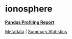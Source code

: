 # ionosphere

[**Pandas Profiling Report**](https://epistasislab.github.io/pmlb/profile/ionosphere.html)

[Metadata](metadata.yaml) | [Summary Statistics](summary_stats.tsv)

